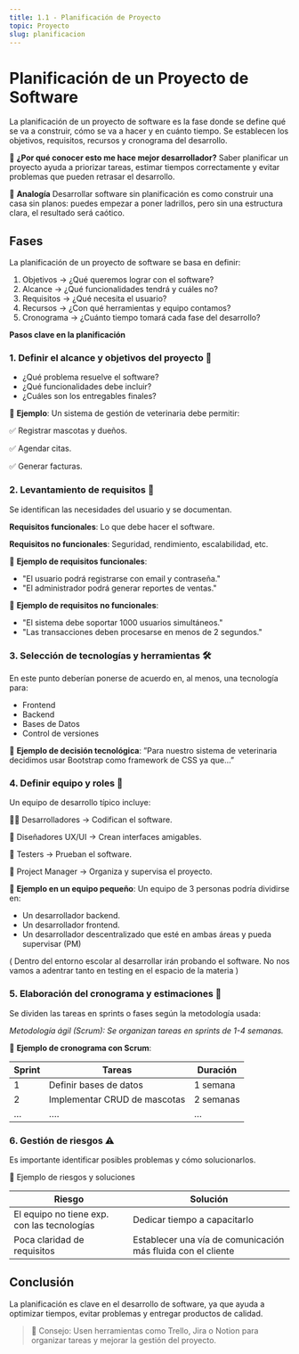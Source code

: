 ```yaml
---
title: 1.1 - Planificación de Proyecto
topic: Proyecto
slug: planificacion
---
```


# Planificación de un Proyecto de Software

La planificación de un proyecto de software es la fase donde se define qué se va a construir, cómo se va a hacer y en cuánto tiempo. Se establecen los objetivos, requisitos, recursos y cronograma del desarrollo.

📌 **¿Por qué conocer esto me hace mejor desarrollador?**
Saber planificar un proyecto ayuda a priorizar tareas, estimar tiempos correctamente y evitar problemas que pueden retrasar el desarrollo.

📌 **Analogía**
Desarrollar software sin planificación es como construir una casa sin planos: puedes empezar a poner ladrillos, pero sin una estructura clara, el resultado será caótico.

## Fases

La planificación de un proyecto de software se basa en definir:

1. Objetivos → ¿Qué queremos lograr con el software?
2. Alcance → ¿Qué funcionalidades tendrá y cuáles no?
3. Requisitos → ¿Qué necesita el usuario?
4. Recursos → ¿Con qué herramientas y equipo contamos?
5. Cronograma → ¿Cuánto tiempo tomará cada fase del desarrollo?

**Pasos clave en la planificación**

### 1. Definir el alcance y objetivos del proyecto 🎯

- ¿Qué problema resuelve el software?
- ¿Qué funcionalidades debe incluir?
- ¿Cuáles son los entregables finales?

📌 **Ejemplo**: Un sistema de gestión de veterinaria debe permitir:

✅ Registrar mascotas y dueños.

✅ Agendar citas.

✅ Generar facturas.

### 2. Levantamiento de requisitos 📝

Se identifican las necesidades del usuario y se documentan.

**Requisitos funcionales**: Lo que debe hacer el software.

**Requisitos no funcionales**: Seguridad, rendimiento, escalabilidad, etc.

📌 **Ejemplo de requisitos funcionales**:

- "El usuario podrá registrarse con email y contraseña."
- "El administrador podrá generar reportes de ventas."

📌 **Ejemplo de requisitos no funcionales**:

- "El sistema debe soportar 1000 usuarios simultáneos."
- "Las transacciones deben procesarse en menos de 2 segundos."

### 3. Selección de tecnologías y herramientas 🛠️

En este punto deberían ponerse de acuerdo en, al menos, una tecnología para:

- Frontend
- Backend
- Bases de Datos
- Control de versiones

📌 **Ejemplo de decisión tecnológica**:
”Para nuestro sistema de veterinaria decidimos usar Bootstrap como framework de CSS ya que…”

### 4. Definir equipo y roles 👥

Un equipo de desarrollo típico incluye:

👨‍💻 Desarrolladores → Codifican el software.

🎨 Diseñadores UX/UI → Crean interfaces amigables.

🧪 Testers → Prueban el software.

📅 Project Manager → Organiza y supervisa el proyecto.

📌 **Ejemplo en un equipo pequeño**: Un equipo de 3 personas podría dividirse en:

- Un desarrollador backend.
- Un desarrollador frontend.
- Un desarrollador descentralizado que esté en ambas áreas y pueda supervisar (PM)

( Dentro del entorno escolar al desarrollar irán probando el software. No nos vamos a adentrar tanto en testing en el espacio de la materia )

### 5. Elaboración del cronograma y estimaciones 📆

Se dividen las tareas en sprints o fases según la metodología usada:

_Metodología ágil (Scrum): Se organizan tareas en sprints de 1-4 semanas._

📌 **Ejemplo de cronograma con Scrum**:

| Sprint | Tareas                       | Duración  |
| ------ | ---------------------------- | --------- |
| 1      | Definir bases de datos       | 1 semana  |
| 2      | Implementar CRUD de mascotas | 2 semanas |
| …      | ….                           | …         |

### 6. Gestión de riesgos ⚠️

Es importante identificar posibles problemas y cómo solucionarlos.

📌 Ejemplo de riesgos y soluciones

| Riesgo                                      | Solución                                                     |
| ------------------------------------------- | ------------------------------------------------------------ |
| El equipo no tiene exp. con las tecnologías | Dedicar tiempo a capacitarlo                                 |
| Poca claridad de requisitos                 | Establecer una vía de comunicación más fluida con el cliente |

## Conclusión

La planificación es clave en el desarrollo de software, ya que ayuda a optimizar tiempos, evitar problemas y entregar productos de calidad.

> 📌 Consejo: Usen herramientas como Trello, Jira o Notion para organizar tareas y mejorar la gestión del proyecto.
